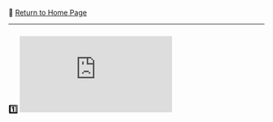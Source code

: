 :hotel: [Return to Home Page](https://github.com/geophydog/geophydog.github.io/blob/master/README.md)

***

### :one: ![FirstGUI App](https://github.com/geophydog/JAVA-GUI/blob/master/FirstGUI-APP/README.md)
